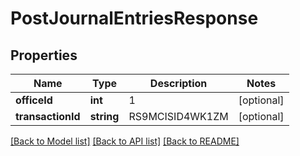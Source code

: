 # PostJournalEntriesResponse

## Properties
Name | Type | Description | Notes
------------ | ------------- | ------------- | -------------
**officeId** | **int** | 1 | [optional] 
**transactionId** | **string** | RS9MCISID4WK1ZM | [optional] 

[[Back to Model list]](../../README.md#documentation-for-models) [[Back to API list]](../../README.md#documentation-for-api-endpoints) [[Back to README]](../../README.md)


